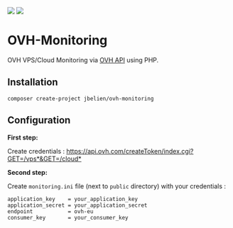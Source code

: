 ![](https://scrutinizer-ci.com/g/jbelien/OVH-Monitoring/badges/quality-score.png?b=master)
![](https://scrutinizer-ci.com/g/jbelien/OVH-Monitoring/badges/build.png?b=master)

# OVH-Monitoring

OVH VPS/Cloud Monitoring via [OVH API](https://api.ovh.com/) using PHP.

## Installation

```
composer create-project jbelien/ovh-monitoring
```

## Configuration

**First step:**

Create credentials : <https://api.ovh.com/createToken/index.cgi?GET=/vps*&GET=/cloud*>

**Second step:**

Create `monitoring.ini` file (next to `public` directory) with your credentials :

```
application_key    = your_application_key
application_secret = your_application_secret
endpoint           = ovh-eu
consumer_key       = your_consumer_key
```
